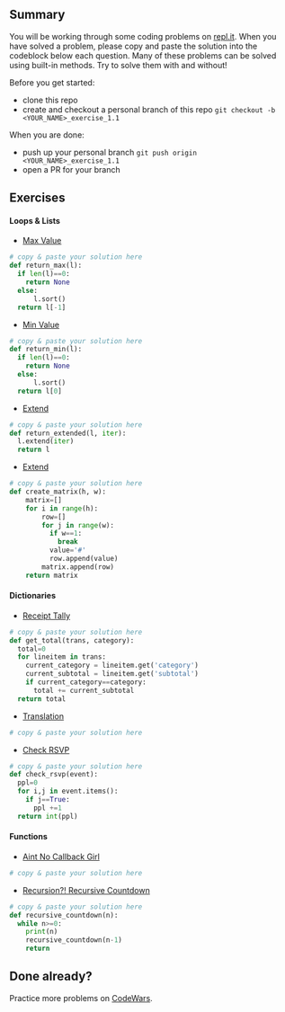 ## Summary
You will be working through some coding problems on [repl.it](https://www.repl.it/). When you have solved a problem, please copy and paste the solution into the codeblock below each question. Many of these problems can be solved using built-in methods. Try to solve them with and without!

Before you get started:
- clone this repo
- create and checkout a personal branch of this repo `git checkout -b <YOUR_NAME>_exercise_1.1`

When you are done:
- push up your personal branch `git push origin <YOUR_NAME>_exercise_1.1`
- open a PR for your branch


## Exercises

#### Loops & Lists
- [Max Value](https://repl.it/@Admin7/maxvalue)
```python
# copy & paste your solution here
def return_max(l):
  if len(l)==0: 
    return None
  else: 
      l.sort()
  return l[-1]
```

- [Min Value](https://repl.it/@Admin7/minvalue)
```python
# copy & paste your solution here
def return_min(l):
  if len(l)==0: 
    return None
  else: 
      l.sort()
  return l[0]
```

- [Extend](https://repl.it/@Admin7/extendlist)
```python
# copy & paste your solution here
def return_extended(l, iter):
  l.extend(iter)
  return l
```

- [Extend](https://repl.it/@Admin7/creatematrix)
```python
# copy & paste your solution here
def create_matrix(h, w):
    matrix=[]
    for i in range(h):
        row=[]
        for j in range(w):
          if w==1:
            break
          value='#'
          row.append(value)
        matrix.append(row)
    return matrix
```


#### Dictionaries
- [Receipt Tally](https://repl.it/@Admin7/receipttally)
```python
# copy & paste your solution here
def get_total(trans, category):
  total=0
  for lineitem in trans:
    current_category = lineitem.get('category')
    current_subtotal = lineitem.get('subtotal')
    if current_category==category:
      total += current_subtotal
  return total
```

- [Translation](https://repl.it/@Admin7/translations)
```python
# copy & paste your solution here
```

- [Check RSVP](https://repl.it/@Admin7/checkrsvp)
```python
# copy & paste your solution here
def check_rsvp(event):
  ppl=0
  for i,j in event.items():
    if j==True:
      ppl +=1
  return int(ppl)
```


#### Functions
- [Aint No Callback Girl](https://repl.it/@Admin7/aintnocallbackgirl)
```python
# copy & paste your solution here
```

- [Recursion?! Recursive Countdown](https://repl.it/@Admin7/recursivecountdown)
```python
# copy & paste your solution here
def recursive_countdown(n):
  while n>=0: 
    print(n)
    recursive_countdown(n-1)
    return
```


## Done already?
Practice more problems on [CodeWars](https://codewars.com).

